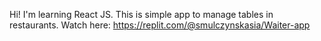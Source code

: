 Hi! I'm learning React JS.
This is simple app to manage tables in restaurants.
Watch here: https://replit.com/@smulczynskasia/Waiter-app
